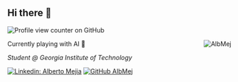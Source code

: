 ## Hi there 👋

![Profile view counter on GitHub](https://komarev.com/ghpvc/?username=AlbMej)

<img align="right" src="https://github-readme-stats.vercel.app/api/top-langs?username=AlbMej&show_icons=true&locale=en&layout=compact" alt="AlbMej" />

Currently playing with AI 🤖

_Student @ Georgia Institute of Technology_

[![Linkedin: Alberto Mejia](https://img.shields.io/badge/-AlbMej-blue?style=flat-square&logo=Linkedin&logoColor=white&link=https://www.linkedin.com/in/AlbMej/)](https://www.linkedin.com/in/AlbMej/)
[![GitHub AlbMej](https://img.shields.io/github/followers/AlbMej?label=follow&style=social)](https://github.com/AlbMej)

<!--
**AlbMej/AlbMej** is a ✨ _special_ ✨ repository because its `README.md` (this file) appears on your GitHub profile.

Here are some ideas to get you started:

- 🔭 I’m currently working on ...
- 🌱 I’m currently learning ...
- 👯 I’m looking to collaborate on ...
- 🤔 I’m looking for help with ...
- 💬 Ask me about ...
- 📫 How to reach me: ...
- 😄 Pronouns: ...
- ⚡ Fun fact: ...
-->
